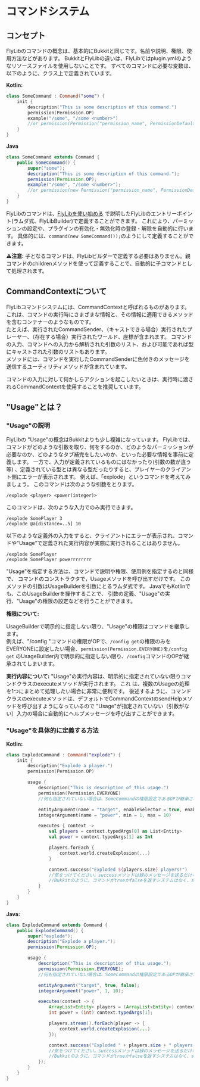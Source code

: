# コマンドシステム

## コンセプト

FlyLibのコマンドの概念は、基本的にBukkitと同じです。名前や説明、権限、使用方法などがあります。 BukkitとFlyLibの違いは、FlyLibではplugin.ymlのようなリソースファイルを使用しないことです。
すべてのコマンドに必要な変数は、以下のように、クラス上で定義されています。

**Kotlin:**

```kotlin
class SomeCommand : Command("some") {
    init {
        description("This is some description of this command.")
        permission(Permission.OP)
        example("/some", "/some <number>")
        //or permission(Permission("permission_name", PermissionDefault.TRUE))
    }
}
```

**Java**

```java
class SomeCommand extends Command {
    public SomeCommand() {
        super("some");
        description("This is some description of this command.");
        permission(Permission.OP);
        example("/some", "/some <number>");
        //or permission(new Permission("permission_name", PermissionDefault.TRUE));
    }
}
```

FlyLibのコマンドは、[FlyLibを使い始める](https://github.com/TeamKun/flylib-reloaded/blob/master/wiki/ja/getting-started.md)
で説明したFlyLibのエントリーポイント(ラムダ式、FlyLibBuilder)で定義することができます。 これにより、パーミッションの設定や、プラグインの有効化・無効化時の登録・解除を自動的に行います。
具体的には、`command(new SomeCommand());`のようにして定義することができます。

**⚠️注意:** 子となるコマンドは、FlyLibビルダーで定義する必要はありません。親コマンドのchildrenメソッドを使って定義することで、自動的に子コマンドとして処理されます。

## CommandContextについて

FlyLibコマンドシステムには、CommandContextと呼ばれるものがあります。これは、コマンドの実行時にさまざまな情報と、その情報に適用できるメソッドを含むコンテナーのようなものです。    
たとえば、実行されたCommandSender、（キャストできる場合）実行されたプレーヤー、（存在する場合）実行されたワールド、座標が含まれます。
コマンドの入力、コマンドへの入力から解析された引数のリスト、および可能であれば型にキャストされた引数のリストもあります。  
メソッドには、コマンドを実行したCommandSenderに色付きのメッセージを送信するユーティリティメソッドが含まれています。

コマンドの入力に対して何かしらアクションを起こしたいときは、実行時に渡されるCommandContextを使用することを推奨しています。

## "Usage"とは？

### "Usage"の説明

FlyLibの "Usage"の概念はBukkitよりも少し複雑になっています。
FlyLibでは、コマンドがどのような引数を取り、何をするのか、どのようなパーミッションが必要なのか、どのようなタブ補完をしたいのか、といった必要な情報を事前に定義します。 一方で、入力が定義されているものにはなかったり(引数の数が違う等)
、定義されている型とは異なる型だったりすると、プレイヤーのクライアント側にエラーが表示されます。 例えば、「explode」というコマンドを考えてみましょう。 このコマンドは次のような引数をとります。

```
/explode <player> <power(integer)>
```

このコマンドは、次のような入力でのみ実行できます。

```
/explode SomePlayer 3
/explode @a[distance=..5] 10
```

以下のような定義外の入力をすると、クライアントにエラーが表示され、コマンドや"Usage"で定義された実行内容が実際に実行されることはありません。

```
/explode SomePlayer
/explode SomePlayer powerrrrrrrr
```

"Usage"を指定する方法は、コマンドで説明や権限、使用例を指定するのと同様で、 コマンドのコンストラクタで，Usageメソッドを呼び出すだけです。 このメソッドの引数はUsageBuilderを引数にとるラムダ式です。
JavaでもKotlinでも、このUsageBuilderを操作することで、 引数の定義、"Usage"の実行、"Usage"の権限の設定などを行うことができます。

**権限について:**

UsageBuilderで明示的に指定しない限り、"Usage"の権限はコマンドを継承します。  
例えば、"/config "コマンドの権限がOPで、`/config get`の権限のみをEVERYONEに設定したい場合、`permission(Permission.EVERYONE)`を`/config get`
のUsageBuilder内で明示的に指定しない限り、`/config`コマンドのOPが継承されてしまいます。

**実行内容について:**
"Usage"の実行内容は、明示的に指定されていない限りコマンドクラスのexecuteメソッドが実行されます。 これ は、複数のUsageの処理を1つにまとめて処理したい場合に非常に便利です。
後述するように、コマンドクラスのexecuteメソッドは、デフォルトでCommandContextのsendHelpメソッドを呼び出すようになっているので
"Usage"が指定されていない（引数がない）入力の場合に自動的にヘルプメッセージを呼び出すことができます。

### "Usage"を具体的に定義する方法

**Kotlin:**

```kotlin
class ExplodeCommand : Command("explode") {
    init {
        description("Explode a player.")
        permission(Permission.OP)

        usage {
            description("This is description of this usage.")
            permission(Permission.EVERYONE)
            //何も指定されていない場合は、SomeCommandの権限設定であるOPが継承されます。

            entityArgument(name = "target", enableSelector = true, enableEntities = false)
            integerArgument(name = "power", min = 1, max = 10)

            executes { context ->
                val players = context.typedArgs[0] as List<Entity>
                val power = context.typedArgs[1] as Int

                players.forEach {
                    context.world.createExplosion(...)
                }

                context.success("Exploded ${players.size} players!")
                //気をつけてください。successメソッドは緑のメッセージを送るだけなので注意が必要です。 
                //Bukkitのように、コマンドがtrueかfalseを返すシステムはなく、successメソッドを呼んでもほかの処理は変わりません。
            }
        }
    }
}
```

**Java:**

```java
class ExplodeCommand extends Command {
    public ExplodeCommand() {
        super("explode");
        description("Explode a player.");
        permission(Permission.OP);

        usage {
            description("This is description of this usage.");
            permission(Permission.EVERYONE);
            //何も指定されていない場合は、SomeCommandの権限設定であるOPが継承されます。

            entityArgument("target", true, false);
            integerArgument("power", 1, 10);

            executes(context -> {
                ArrayList<Entity> players = (ArrayList<Entity>) context.typedArgs[0];
                int power = (int) context.typedArgs[1];

                players.stream().forEach(player -> {
                    context.world.createExplosion(...)
                });

                context.success("Exploded " + players.size + " players!");
                //気をつけてください。successメソッドは緑のメッセージを送るだけなので注意が必要です。 
                //Bukkitのように、コマンドがtrueかfalseを返すシステムはなく、successメソッドを呼んでもほかの処理は変わりません。
            });
        }
    }
}
```